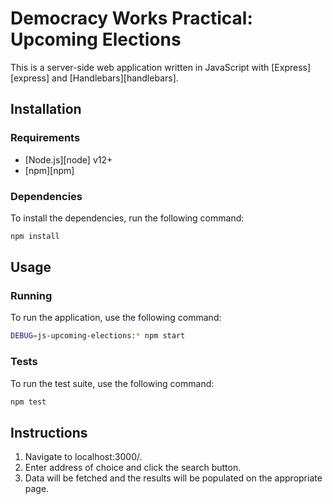 # Democracy Works Practical: Upcoming Elections

This is a server-side web application written in JavaScript with
[Express][express] and [Handlebars][handlebars].

## Installation

### Requirements

- [Node.js][node] v12+
- [npm][npm]

### Dependencies

To install the dependencies, run the following command:

```sh
npm install
```

## Usage

### Running

To run the application, use the following command:

```sh
DEBUG=js-upcoming-elections:* npm start
```

### Tests

To run the test suite, use the following command:

```sh
npm test
```

## Instructions

1. Navigate to localhost:3000/.
2. Enter address of choice and click the search button.
3. Data will be fetched and the results will be populated on the appropriate page.
